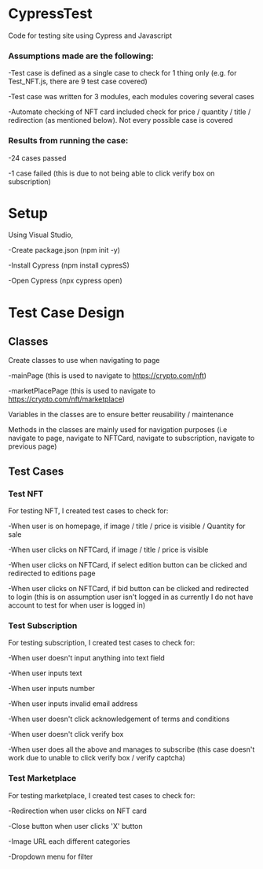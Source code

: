 # CypressTest

Code for testing site using Cypress and Javascript

### Assumptions made are the following:

-Test case is defined as a single case to check for 1 thing only (e.g. for Test_NFT.js, there are 9 test case covered)

-Test case was written for 3 modules, each modules covering several cases

-Automate checking of NFT card included check for price / quantity / title / redirection (as mentioned below). Not every possible case is covered


### Results from running the case:

-24 cases passed

-1 case failed (this is due to not being able to click verify box on subscription)



# Setup

Using Visual Studio,

-Create package.json (npm init -y)

-Install Cypress (npm install cypresS)

-Open Cypress (npx cypress open)



# Test Case Design

## Classes

Create classes to use when navigating to page

-mainPage (this is used to navigate to https://crypto.com/nft)

-marketPlacePage (this is used to navigate to https://crypto.com/nft/marketplace)


Variables in the classes are to ensure better reusability / maintenance

Methods in the classes are mainly used for navigation purposes (i.e navigate to page, navigate to NFTCard, navigate to subscription, navigate to previous page)


## Test Cases

### Test NFT

For testing NFT, I created test cases to check for:

-When user is on homepage, if image / title / price is visible / Quantity for sale

-When user clicks on NFTCard, if image / title / price is visible

-When user clicks on NFTCard, if select edition button can be clicked and redirected to editions page 

-When user clicks on NFTCard, if bid button can be clicked and redirected to login (this is on assumption user isn't logged in as currently I do not have account to test for when user is logged in)


### Test Subscription

For testing subscription, I created test cases to check for:

-When user doesn't input anything into text field

-When user inputs text 

-When user inputs number

-When user inputs invalid email address

-When user doesn't click acknowledgement of terms and conditions

-When user doesn't click verify box

-When user does all the above and manages to subscribe (this case doesn't work due to unable to click verify box / verify captcha) 


### Test Marketplace

For testing marketplace, I created test cases to check for:

-Redirection when user clicks on NFT card

-Close button when user clicks 'X' button

-Image URL each different categories 

-Dropdown menu for filter



